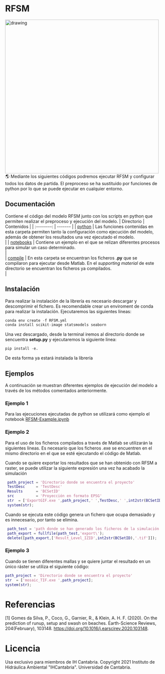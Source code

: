 # RFSM
<img src="https://ihcantabria.com/wp-content/uploads/2020/07/Logo-IHCantabria-Universidad-Cantabria-cmyk.png" alt="drawing" width="500"/>
🌎 Mediante los siguientes códigos podremos ejecutar RFSM y configurar todos los datos de partida.
El preproceso se ha sustituido por funciones de python por lo que se puede ejecutar en cualquier entorno.

## Documentación

Contiene el código del modelo RFSM junto con los scripts en python que permiten realizar el preproceso y ejecución del modelo.
| Directorio | Contenidos |
| :--------: | ------- |
| [python](RFSM_python) | Las funciones contenidas en esta carpeta permiten tanto la configuración como ejecución del modelo, además de obtener los resultados una vez ejecutado el modelo.<br>|
| [notebooks](notebooks) | Contiene un ejemplo en el que se relizan diferentes procesos para simular un caso determinado.<br>|  
| [compile](compile) | En esta carpeta se encuentran los ficheros **.py** que se compilaron para ejecutar desde Matlab. En el *supporting material* de este directorio se encuentran los ficheros ya compilados.<br>| 

## Instalación
Para realizar la instalación de la librería es necesario descargar y descomprimir el fichero.
Es recomendable crear un enviroment de conda para realizar la instalación.
Ejecutaremos las siguientes líneas:

```python
conda env create -f RFSM.yml
conda install scikit-image statsmodels seaborn
```

Una vez descargado, desde la terminal iremos al directorio donde se sencuentra __setup.py__ y ejecutaremos la siguiente linea:

```python
pip install -e.
```
De esta forma ya estará instalada la librería

## Ejemplos
A continuación se muestran diferentes ejemplos de ejecución del modelo a través de los métodos comentados anteriormente.
### Ejemplo 1
Para las ejecuciones ejecutadas de python se utilizará como ejemplo el notebook [RFSM-Example.ipynb](./notebooks/RFSM-Example.ipynb)

### Ejemplo 2
Para el uso de los ficheros compilados a través de Matlab se utilizarán la siguientes líneas. Es necesario que los ficheros .exe se encuentren en el mismo directorio en el que se esté ejecutando el código de Matlab.

Cuando se quiere exportar los resultados que se han obtenido con RFSM a raster, se puede utilizar la siguiente expresión una vez ha acabado la simulación
```Matlab
 path_project = 'Directorio donde se encuentra el proyecto'
 TestDesc     = 'TestDesc'
 Results      = 'BCSetID'
 src          = 'Proyección en formato EPSG'
 str  = ['ExportGIF.exe ',path_project,' ',TestDesc,' ',int2str(BCSetID)];
 system(str);
```
Cuando se ejecuta este código genera un fichero que ocupa demasiado y es innecesario, por tanto se elimina.
```Matlab
 path_test = 'path donde se han generado los ficheros de la simulación'
 path_export = fullfile(path_test,'export\');
 delete([path_export,['Result_Level_IZID',int2str(BCSetID),'.tif']]);
```
### Ejemplo 3
Cuando se tienen diferentes mallas y se quiere juntar el resultado en un único ráster se utiliza el siguiente código:
```Matlab
path_project = 'Directorio donde se encuentra el proyecto'
str  = ['mosaic_TIF.exe ',path_project];
system(str);
```
# Referencias 
<a id="1">[1]</a> 
Gomes da Silva, P., Coco, G., Garnier, R., & Klein, A. H. F. (2020). 
On the prediction of runup, setup and swash on beaches. 
Earth-Science Reviews, 204(February), 103148. https://doi.org/10.1016/j.earscirev.2020.103148.

# Licencia
Usa exclusivo para miembros de IH Cantabria.
Copyright 2021 Instituto de Hidráulica Ambiental "IHCantabria". Universidad de Cantabria.

